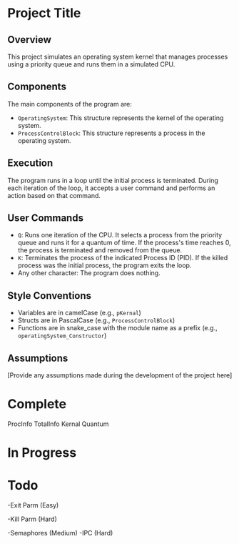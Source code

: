 # Project Title

## Overview

This project simulates an operating system kernel that manages processes using a priority queue and runs them in a simulated CPU.

## Components

The main components of the program are:

- `OperatingSystem`: This structure represents the kernel of the operating system.
- `ProcessControlBlock`: This structure represents a process in the operating system.

## Execution

The program runs in a loop until the initial process is terminated. During each iteration of the loop, it accepts a user command and performs an action based on that command.

## User Commands

- `Q`: Runs one iteration of the CPU. It selects a process from the priority queue and runs it for a quantum of time. If the process's time reaches 0, the process is terminated and removed from the queue.
- `K`: Terminates the process of the indicated Process ID (PID). If the killed process was the initial process, the program exits the loop.
- Any other character: The program does nothing.

## Style Conventions

- Variables are in camelCase (e.g., `pKernal`)
- Structs are in PascalCase (e.g., `ProcessControlBlock`)
- Functions are in snake_case with the module name as a prefix (e.g., `operatingSystem_Constructor`)

## Assumptions

[Provide any assumptions made during the development of the project here]

# Complete
ProcInfo
TotalInfo
Kernal
Quantum 
# In Progress

 # Todo
 -Exit Parm (Easy)
 
 -Kill Parm (Hard)

 -Semaphores (Medium)
 -IPC (Hard)